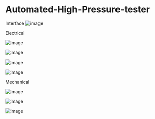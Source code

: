 # Automated-High-Pressure-tester


Interface
![image](https://github.com/salmanhaider93/Automated-High-Pressure-tester/assets/36808172/2f9eee6a-12ee-490b-a6e2-ce4b28529a28)



Electrical 

![image](https://github.com/salmanhaider93/Automated-High-Pressure-tester/assets/36808172/1fceb11b-b932-4b5e-ba24-990b1ad442f6)

![image](https://github.com/salmanhaider93/Automated-High-Pressure-tester/assets/36808172/00b96551-ce8c-46ab-84af-ed6c212a5c0e)

![image](https://github.com/salmanhaider93/Automated-High-Pressure-tester/assets/36808172/71b1b247-c1c4-4d96-ba72-d3749eac1f1a)

![image](https://github.com/salmanhaider93/Automated-High-Pressure-tester/assets/36808172/593e0c5e-854a-444e-872f-3e808a04839d)




Mechanical

![image](https://github.com/salmanhaider93/Automated-High-Pressure-tester/assets/36808172/4e8928c1-08f2-478a-998f-76c310db1217)

![image](https://github.com/salmanhaider93/Automated-High-Pressure-tester/assets/36808172/69b140bd-bebd-42d4-8c27-343364f6a51e)

![image](https://github.com/salmanhaider93/Automated-High-Pressure-tester/assets/36808172/6ad30aab-a65b-497b-a0dc-1794262957d2)




